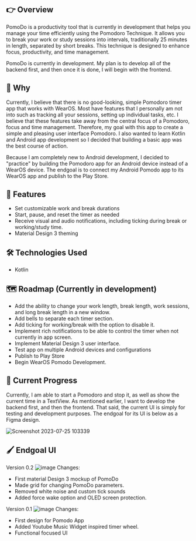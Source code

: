 ## 👉 Overview
PomoDo is a productivity tool that is currently in development that helps you manage your time efficiently using the Pomodoro Technique. It allows you to break your work or study sessions into intervals, traditionally 25 minutes in length, separated by short breaks. This technique is designed to enhance focus, productivity, and time management.

PomoDo is currently in development. My plan is to develop all of the backend first, and then once it is done, I will begin with the frontend. 

## 🤔 Why
Currently, I believe that there is no good-looking, simple Pomodoro timer app that works with WearOS. Most have features that I personally am not into such as tracking all your sessions, setting up individual tasks, etc. I believe that these features take away from the central focus of a Pomodoro, focus and time management. Therefore, my goal with this app to create a simple and pleasing user interface Pomodoro. I also wanted to learn Kotlin and Android app development so I decided that building a basic app was the best course of action.

Because I am completely new to Android development, I decided to "practice" by building the Pomodoro app for an Android device instead of a WearOS device. The endgoal is to connect my Android Pomodo app to its WearOS app and publish to the Play Store.

## 🚀 Features 
- Set customizable work and break durations
- Start, pause, and reset the timer as needed
- Receive visual and audio notifications, including ticking during break or working/study time.
- Material Design 3 theming

## 🛠 Technologies Used
- Kotlin

## 🗺️ Roadmap (Currently in development)
- Add the ability to change your work length, break length, work sessions, and long break length in a new window.
- Add bells to separate each timer section.
- Add ticking for working/break with the option to disable it.
- Implement rich notifications to be able to control the timer when not currently in app screen.
- Implement Material Design 3 user interface.
- Test app on multiple Android devices and configurations
- Publish to Play Store
- Begin WearOS Pomodo Development.

## 📲 Current Progress
Currently, I am able to start a Pomodoro and stop it, as well as show the current time in a TextView. As mentioned earlier, I want to develop the backend first, and then the frontend. That said, the current UI is simply for testing and development purposes. The endgoal for its UI is below as a Figma  design. 

![Screenshot 2023-07-25 103339](https://github.com/cervand/PomoDo/assets/95746489/38535d20-3b2c-48ca-b835-77cefbb2fb9d)



## 🖌️ Endgoal UI
Version 0.2
![image](https://github.com/cervand/PomoDo/assets/95746489/09b1bff2-0e37-4971-b8cf-6c0d91993c5b)
Changes:
- First material Design 3 mockup of PomoDo
- Made grid for changing PomoDo parameters.
- Removed white noise and custom tick sounds
- Added force wake option and OLED screen protection. 

Version 0.1
![image](https://github.com/cervand/PomoDo/assets/95746489/d7961c0a-85f2-4fb3-b811-a0e4c2e67b05)
Changes:
- First design for Pomodo App
- Added Youtube Music Widget inspired timer wheel.
- Functional focused UI


